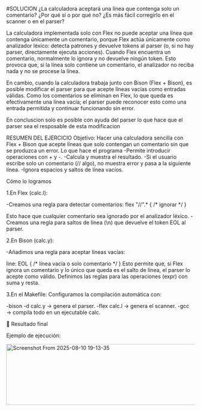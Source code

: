 #SOLUCION
¿La calculadora aceptará una línea que contenga solo un comentario? ¿Por qué sí o por qué no?
¿Es más fácil corregirlo en el scanner o en el parser?      

La calculadora implementada solo con Flex no puede aceptar una línea que contenga únicamente un comentario, porque Flex actúa únicamente como analizador léxico: detecta patrones y devuelve tokens al parser (o, si no hay parser, directamente ejecuta acciones).
Cuando Flex encuentra un comentario, normalmente lo ignora y no devuelve ningún token. Esto provoca que, si la línea solo contiene un comentario, el analizador no reciba nada y no se procese la línea.

En cambio, cuando la calculadora trabaja junto con Bison (Flex + Bison), es posible modificar el parser para que acepte líneas vacías como entradas válidas.
Como los comentarios se eliminan en Flex, lo que queda es efectivamente una línea vacía; el parser puede reconocer esto como una entrada permitida y continuar funcionando sin error.

En concluscion solo es posible con ayuda del parser lo que hace que el parser sea el resposable de esta modificacion 

RESUMEN DEL EJERCICIO
Objetivo:
Hacer una calculadora sencilla con Flex + Bison que acepte líneas que solo contengan un comentario sin que se produzca un error.
Lo que hace el programa
-Permite introducir operaciones con + y -.
-Calcula y muestra el resultado.
-Si el usuario escribe solo un comentario (// algo), no muestra error y pasa a la siguiente línea.
-Ignora espacios y saltos de línea vacíos.

Cómo lo logramos

1.En Flex (calc.l):

-Creamos una regla para detectar comentarios:
flex
"//".*   { /* ignorar */ }

Esto hace que cualquier comentario sea ignorado por el analizador léxico.
-Creamos una regla para saltos de línea (\n) que devuelve el token EOL al parser.

2.En Bison (calc.y):

-Añadimos una regla para aceptar líneas vacías:

line: EOL  { /* línea vacía o solo comentario */ }
Esto permite que, si Flex ignora un comentario y lo único que queda es el salto de línea, el parser lo acepte como válido.
Definimos las reglas para las operaciones (expr) con suma y resta.

3.En el Makefile:
Configuramos la compilación automática con:

-bison -d calc.y → genera el parser.
-flex calc.l → genera el scanner.
-gcc → compila todo en un ejecutable calc.

🔹 Resultado final

Ejemplo de ejecución:



<img width="545" height="163" alt="Screenshot From 2025-08-10 19-13-35" src="https://github.com/user-attachments/assets/3ee76bf9-577d-4ae0-a284-180900568496" />






